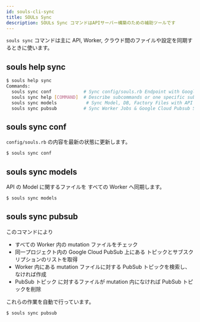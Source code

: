 ```yaml
---
id: souls-cli-sync
title: SOULs Sync
description: SOULs Sync コマンドはAPIサーバー構築のための補助ツールです
---
```


`souls sync` コマンドは主に API, Worker, クラウド間のファイルや設定を同期するときに使います。

## souls help sync

```bash
$ souls help sync
Commands:
  souls sync conf            # Sync config/souls.rb Endpoint with Google Cloud Run
  souls sync help [COMMAND]  # Describe subcommands or one specific subcommand
  souls sync models           # Sync Model, DB, Factory Files with API
  souls sync pubsub          # Sync Worker Jobs & Google Cloud Pubsub Subscriptions
```

## souls sync conf

`config/souls.rb` の内容を最新の状態に更新します。

```bash
$ souls sync conf
```

## souls sync models

API の Model に関するファイルを すべての Worker へ同期します。

```bash
$ souls sync models
```

## souls sync pubsub

このコマンドにより

- すべての Worker 内の mutation ファイルをチェック
- 同一プロジェクト内の Google Cloud PubSub 上にある トピックとサブスクリプションのリストを取得
- Worker 内にある mutation ファイルに対する PubSub トピックを検索し、なければ作成
- PubSub トピック に対するファイルが mutation 内になければ PubSub トピックを削除

これらの作業を自動で行っています。

```bash
$ souls sync pubsub
```
